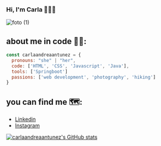 ### Hi, I'm Carla 👋👩‍💻


![foto (1)](https://user-images.githubusercontent.com/76705188/133943173-409b11e8-7a1b-40f8-8845-b7bd416c6253.png)

## about me in code 🐱‍🏍:
``` js 
const carlaandreaantunez = { 
  pronouns: "she" | "her", 
  code: ['HTML', 'CSS', 'Javascript', 'Java'],
  tools: ['Springboot']
  passions: ['web development', 'photography', 'hiking']
}
```
## you can find me 🗺:
- [Linkedin](https://linkedin.com/in/carlaandreaantunez)
- [Instagram](https://instagram.com/carlaantuneza)


[![carlaandreaantunez's GitHub stats](https://github-readme-stats.vercel.app/api?username=carlaandreaantunez)](https://github.com/anuraghazra/github-readme-stats)

<!--
**carlaandreaantunez/carlaandreaantunez** is a ✨_special_✨ repository because its `READNE.md` (this file) appears on oyur GitHub profile.

